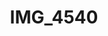 ---
pid: '197'
layout: photos
title: IMG_4540
filename: IMG_4540.jpg
caption: 
previous_pid: '196'
next_pid: '198'
permalink: "/photos/197.html"
---